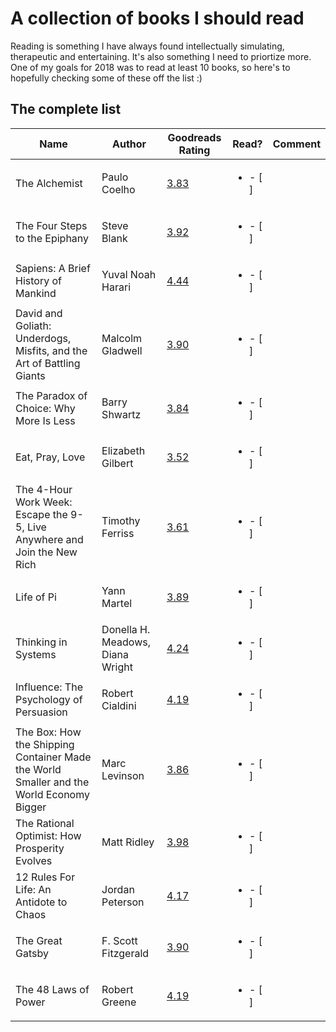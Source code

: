 # A collection of books I should read

Reading is something I have always found intellectually simulating, therapeutic and entertaining. It's also something I need to priortize more.
One of my goals for 2018 was to read at least 10 books, so here's to hopefully checking some of these off the list :) 


## The complete list 
| Name | Author | Goodreads Rating | Read? | Comment |
|------|--------|------------------|-------|---------|
| The Alchemist | Paulo Coelho | [3.83](https://www.goodreads.com/book/show/865.The_Alchemist) | <ul><li> - [ ] </li></ul> |     |   
| The Four Steps to the Epiphany | Steve Blank | [3.92](https://www.goodreads.com/book/show/762542.The_Four_Steps_to_the_Epiphany) | <ul><li> - [ ] </li></ul> |     |  
| Sapiens: A Brief History of Mankind | Yuval Noah Harari | [4.44](https://www.goodreads.com/book/show/23692271-sapiens) | <ul><li> - [ ] </li></ul> |     |
| David and Goliath: Underdogs, Misfits, and the Art of Battling Giants | Malcolm Gladwell | [3.90](https://www.goodreads.com/book/show/15751404-david-and-goliath) | <ul><li> - [ ] </li></ul> |     |  
| The Paradox of Choice: Why More Is Less | Barry Shwartz | [3.84](https://www.goodreads.com/book/show/10639.The_Paradox_of_Choice) | <ul><li> - [ ] </li></ul> |     |
| Eat, Pray, Love | Elizabeth Gilbert | [3.52](https://www.goodreads.com/book/show/19501.Eat_Pray_Love) | <ul><li> - [ ] </li></ul> |     |  
| The 4-Hour Work Week: Escape the 9-5, Live Anywhere and Join the New Rich | Timothy Ferriss | [3.61](https://www.goodreads.com/book/show/368593.The_4_Hour_Workweek) | <ul><li> - [ ] </li></ul> |     |
| Life of Pi | Yann Martel | [3.89](https://www.goodreads.com/book/show/4214.Life_of_Pi) | <ul><li> - [ ] </li></ul> |     |
| Thinking in Systems | Donella H. Meadows, Diana Wright | [4.24](https://www.goodreads.com/book/show/3828902-thinking-in-systems) | <ul><li> - [ ] </li></ul> |     |
| Influence: The Psychology of Persuasion | Robert Cialdini | [4.19](https://www.goodreads.com/book/show/28815.Influence) | <ul><li> - [ ] </li></ul> |     |
| The Box: How the Shipping Container Made the World Smaller and the World Economy Bigger | Marc Levinson | [3.86](https://www.goodreads.com/book/show/316767.The_Box) | <ul><li> - [ ] </li></ul> |     |
| The Rational Optimist: How Prosperity Evolves | Matt Ridley | [3.98](https://www.goodreads.com/book/show/7776209-the-rational-optimist) | <ul><li> - [ ] </li></ul> |     |
| 12 Rules For Life: An Antidote to Chaos | Jordan Peterson | [4.17](https://www.goodreads.com/book/show/30257963-12-rules-for-life) | <ul><li> - [ ] </li></ul> |     |
| The Great Gatsby | F. Scott Fitzgerald | [3.90](https://www.goodreads.com/book/show/4671.The_Great_Gatsby) | <ul><li> - [ ] </li></ul> |     |
| The 48 Laws of Power | Robert Greene | [4.19](https://www.goodreads.com/book/show/1303.The_48_Laws_of_Power) | <ul><li> - [ ] </li></ul> |     |


